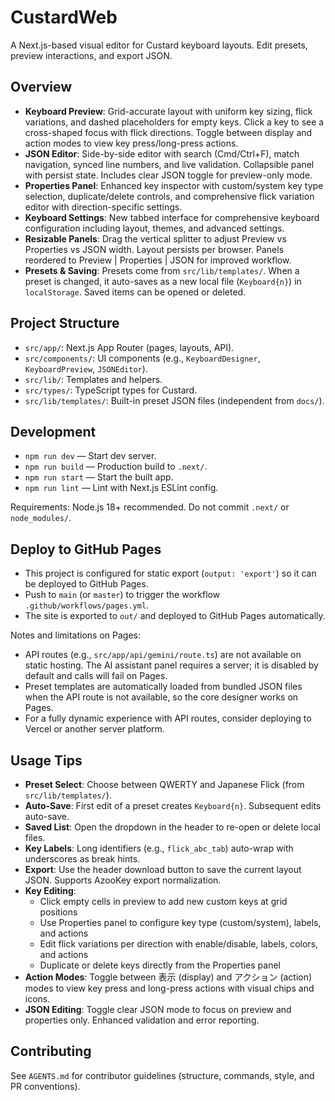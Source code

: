# CustardWeb

A Next.js-based visual editor for Custard keyboard layouts. Edit presets, preview interactions, and export JSON.

## Overview
- **Keyboard Preview**: Grid-accurate layout with uniform key sizing, flick variations, and dashed placeholders for empty keys. Click a key to see a cross-shaped focus with flick directions. Toggle between display and action modes to view key press/long-press actions.
- **JSON Editor**: Side-by-side editor with search (Cmd/Ctrl+F), match navigation, synced line numbers, and live validation. Collapsible panel with persist state. Includes clear JSON toggle for preview-only mode.
- **Properties Panel**: Enhanced key inspector with custom/system key type selection, duplicate/delete controls, and comprehensive flick variation editor with direction-specific settings.
- **Keyboard Settings**: New tabbed interface for comprehensive keyboard configuration including layout, themes, and advanced settings.
- **Resizable Panels**: Drag the vertical splitter to adjust Preview vs Properties vs JSON width. Layout persists per browser. Panels reordered to Preview | Properties | JSON for improved workflow.
- **Presets & Saving**: Presets come from `src/lib/templates/`. When a preset is changed, it auto-saves as a new local file (`Keyboard{n}`) in `localStorage`. Saved items can be opened or deleted.

## Project Structure
- `src/app/`: Next.js App Router (pages, layouts, API).
- `src/components/`: UI components (e.g., `KeyboardDesigner`, `KeyboardPreview`, `JSONEditor`).
- `src/lib/`: Templates and helpers.
- `src/types/`: TypeScript types for Custard.
- `src/lib/templates/`: Built-in preset JSON files (independent from `docs/`).

## Development
- `npm run dev` — Start dev server.
- `npm run build` — Production build to `.next/`.
- `npm run start` — Start the built app.
- `npm run lint` — Lint with Next.js ESLint config.

Requirements: Node.js 18+ recommended. Do not commit `.next/` or `node_modules/`.

## Deploy to GitHub Pages
- This project is configured for static export (`output: 'export'`) so it can be deployed to GitHub Pages.
- Push to `main` (or `master`) to trigger the workflow `.github/workflows/pages.yml`.
- The site is exported to `out/` and deployed to GitHub Pages automatically.

Notes and limitations on Pages:
- API routes (e.g., `src/app/api/gemini/route.ts`) are not available on static hosting. The AI assistant panel requires a server; it is disabled by default and calls will fail on Pages.
- Preset templates are automatically loaded from bundled JSON files when the API route is not available, so the core designer works on Pages.
- For a fully dynamic experience with API routes, consider deploying to Vercel or another server platform.

## Usage Tips
- **Preset Select**: Choose between QWERTY and Japanese Flick (from `src/lib/templates/`).
- **Auto-Save**: First edit of a preset creates `Keyboard{n}`. Subsequent edits auto-save.
- **Saved List**: Open the dropdown in the header to re-open or delete local files.
- **Key Labels**: Long identifiers (e.g., `flick_abc_tab`) auto-wrap with underscores as break hints.
- **Export**: Use the header download button to save the current layout JSON. Supports AzooKey export normalization.
- **Key Editing**: 
  - Click empty cells in preview to add new custom keys at grid positions
  - Use Properties panel to configure key type (custom/system), labels, and actions
  - Edit flick variations per direction with enable/disable, labels, colors, and actions
  - Duplicate or delete keys directly from the Properties panel
- **Action Modes**: Toggle between 表示 (display) and アクション (action) modes to view key press and long-press actions with visual chips and icons.
- **JSON Editing**: Toggle clear JSON mode to focus on preview and properties only. Enhanced validation and error reporting.

## Contributing
See `AGENTS.md` for contributor guidelines (structure, commands, style, and PR conventions).
